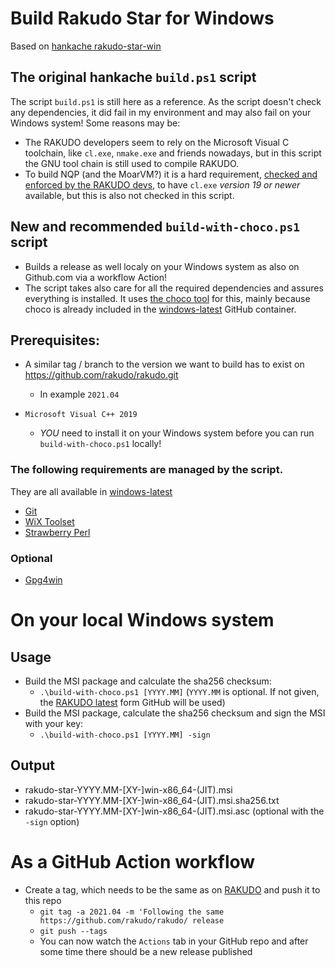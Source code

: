 # Build Rakudo Star for Windows

Based on [hankache rakudo-star-win](https://github.com/hankache/rakudo-star-win/)

## The original hankache `build.ps1` script
The script `build.ps1` is still here as a reference.
As the script doesn't check any dependencies, it did fail in my environment and may also fail on your Windows system!
Some reasons may be:
* The RAKUDO developers seem to rely on the Microsoft Visual C toolchain, like `cl.exe`, `nmake.exe` and friends nowadays, but in this script the GNU tool chain is still used to compile RAKUDO.
* To build NQP (and the MoarVM?) it is a hard requirement, [checked and enforced by the RAKUDO devs](https://github.com/Raku/nqp-configure/blob/e068508a94d643c1174bcd29e333dd659df502c5/lib/NQP/Config.pm#L252), to have `cl.exe` _version 19 or newer_ available, but this is also not checked in this script.

## New and recommended `build-with-choco.ps1` script
* Builds a release as well localy on your Windows system as also on Github.com via a workflow Action!
* The script takes also care for all the required dependencies and assures everything is installed. It uses [the choco tool](https://chocolatey.org/) for this, mainly because choco is already included in the [windows-latest](https://github.com/actions/virtual-environments/blob/main/images/win/Windows2019-Readme.md) GitHub container.

## Prerequisites:
* A similar tag / branch to the version we want to build has to exist on https://github.com/rakudo/rakudo.git
  * In example `2021.04`

* `Microsoft Visual C++ 2019`
  * _YOU_ need to install it on your Windows system before you can run `build-with-choco.ps1` locally!

### The following requirements are managed by the script.
They are all available in [windows-latest](https://github.com/actions/virtual-environments/blob/main/images/win/Windows2019-Readme.md)
* [Git](https://git-scm.com/)
* [WiX Toolset](https://wixtoolset.org/)
* [Strawberry Perl](http://strawberryperl.com/)

### Optional
* [Gpg4win](https://www.gpg4win.org/)


# On your local Windows system
## Usage
* Build the MSI package and calculate the sha256 checksum:  
  * `.\build-with-choco.ps1 [YYYY.MM]` (`YYYY.MM` is optional. If not given, the [RAKUDO latest](https://github.com/rakudo/rakudo/releases/latest) form GitHub will be used)
* Build the MSI package, calculate the sha256 checksum and sign the MSI with your key:  
  * `.\build-with-choco.ps1 [YYYY.MM] -sign`

## Output
* rakudo-star-YYYY.MM-[XY-]win-x86_64-(JIT).msi
* rakudo-star-YYYY.MM-[XY-]win-x86_64-(JIT).msi.sha256.txt
* rakudo-star-YYYY.MM-[XY-]win-x86_64-(JIT).msi.asc (optional with the `-sign` option)

# As a GitHub Action workflow
* Create a tag, which needs to be the same as on [RAKUDO](https://github.com/rakudo/rakudo/) and push it to this repo
  * `git tag -a 2021.04 -m 'Following the same https://github.com/rakudo/rakudo/ release`
  * `git push --tags`
  * You can now watch the `Actions` tab in your GitHub repo and after some time there should be a new release published


